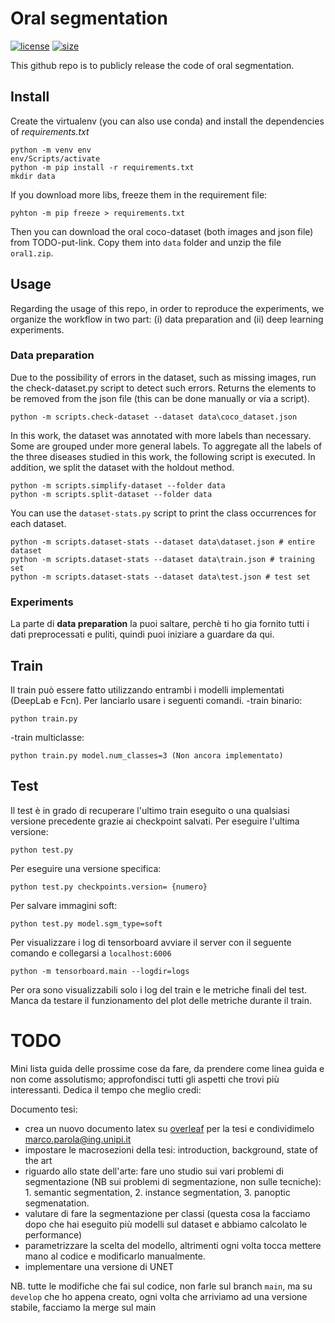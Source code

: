 # **Oral segmentation**

[![license](https://img.shields.io/github/license/MarcoParola/oral_segmentation?style=plastic)]()
[![size](https://img.shields.io/github/languages/code-size/MarcoParola/oral_segmentation?style=plastic)]()

This github repo is to publicly release the code of oral segmentation.


## Install

Create the virtualenv (you can also use conda) and install the dependencies of *requirements.txt*

```
python -m venv env
env/Scripts/activate
python -m pip install -r requirements.txt
mkdir data
```

If you download more libs, freeze them in the requirement file:
```
pyhton -m pip freeze > requirements.txt
```
Then you can download the oral coco-dataset (both images and json file) from TODO-put-link. Copy them into `data` folder and unzip the file `oral1.zip`.

## Usage
Regarding the usage of this repo, in order to reproduce the experiments, we organize the workflow in two part: (i) data preparation and (ii) deep learning experiments.

### Data preparation
Due to the possibility of errors in the dataset, such as missing images, run the check-dataset.py script to detect such errors. Returns the elements to be removed from the json file (this can be done manually or via a script).
```
python -m scripts.check-dataset --dataset data\coco_dataset.json
```
In this work, the dataset was annotated with more labels than necessary. Some are grouped under more general labels. To aggregate all the labels of the three diseases studied in this work, the following script is executed. In addition, we split the dataset with the holdout method.
```
python -m scripts.simplify-dataset --folder data
python -m scripts.split-dataset --folder data
```

You can use the `dataset-stats.py`   script to print the class occurrences for each dataset.
```
python -m scripts.dataset-stats --dataset data\dataset.json # entire dataset
python -m scripts.dataset-stats --dataset data\train.json # training set
python -m scripts.dataset-stats --dataset data\test.json # test set
```

### Experiments
La parte di **data preparation** la puoi saltare, perchè ti ho gia fornito tutti i dati preprocessati e puliti, quindi puoi iniziare a guardare da qui. 

## Train
Il train può essere fatto utilizzando entrambi i modelli implementati (DeepLab e Fcn). Per lanciarlo usare i seguenti comandi.
-train binario:
```
python train.py 
```
-train multiclasse:
```
python train.py model.num_classes=3 (Non ancora implementato)
```

## Test
Il test è in grado di recuperare l'ultimo train eseguito o una qualsiasi versione precedente grazie ai checkpoint salvati.
Per eseguire l'ultima versione:
```
python test.py
```
Per eseguire una versione specifica:
```
python test.py checkpoints.version= {numero}
```
Per salvare immagini soft:
```
python test.py model.sgm_type=soft
```



Per visualizzare i log di tensorboard avviare il server con il seguente comando e collegarsi a `localhost:6006`
```
python -m tensorboard.main --logdir=logs
```
Per ora sono visualizzabili solo i log del train e le metriche finali del test. Manca da testare il funzionamento del plot delle metriche durante il train.

# TODO
Mini lista guida delle prossime cose da fare, da prendere come linea guida e non come assolutismo; approfondisci tutti gli aspetti che trovi più interessanti. Dedica il tempo che meglio credi:

Documento tesi:
- crea un nuovo documento latex su [overleaf](https://it.overleaf.com) per la tesi e condividimelo marco.parola@ing.unipi.it 
- impostare le macrosezioni della tesi: introduction, background, state of the art 
- riguardo allo state dell'arte: fare uno studio sui vari problemi di segmentazione (NB sui problemi di segmentazione, non sulle tecniche): 1. semantic segmentation, 2. instance segmentation, 3. panoptic segmenatation. 
- valutare di fare la segmentazione per classi (questa cosa la facciamo dopo che hai eseguito più modelli sul dataset e abbiamo calcolato le performance)
- parametrizzare la scelta del modello, altrimenti ogni volta tocca mettere mano al codice e modificarlo manualmente. 
- implementare una versione di UNET


NB. tutte le modifiche che fai sul codice, non farle sul branch `main`, ma su `develop` che ho appena creato, ogni volta che arriviamo ad una versione stabile, facciamo la merge sul main
